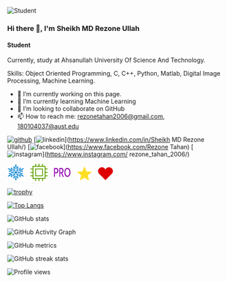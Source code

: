 ![Student](https://scontent.fdac27-1.fna.fbcdn.net/v/t39.30808-6/258778117_1334657893634925_7258717064125325450_n.jpg?_nc_cat=110&ccb=1-7&_nc_sid=e3f864&_nc_eui2=AeHAM8SiSetA-Xvd--qZsVST1aMfXqnQxYPVox9eqdDFgy2buMTTNanMwxp6YxPBY9CGXAhfBZm-9_t1d62PjqVL&_nc_ohc=-FYQcnG7cWAAX8zeivo&_nc_ht=scontent.fdac27-1.fna&oh=00_AT_P3M-JONAcL_huRcL3qbyya-oSjh9JRj7vXpR3XJb-_A&oe=6324BB0C)
### Hi there 👋, I'm Sheikh MD Rezone Ullah
#### Student


Currently, study at Ahsanullah University Of Science And Technology.


Skills: Object Oriented Programming, C, C++, Python, Matlab, Digital Image Processing, Machine Learning.

- 🔭 I’m currently working on this page. 
- 🌱 I’m currently learning Machine Learning 
- 👯 I’m looking to collaborate on GitHub 
- 📫 How to reach me: rezonetahan2006@gmail.com, 180104037@aust.edu



[<img src='https://cdn.jsdelivr.net/npm/simple-icons@3.0.1/icons/github.svg' alt='github' height='40'>](https://github.com/RezoneTahan)  [<img src='https://cdn.jsdelivr.net/npm/simple-icons@3.0.1/icons/linkedin.svg' alt='linkedin' height='40'>](https://www.linkedin.com/in/Sheikh MD Rezone Ullah/)  [<img src='https://cdn.jsdelivr.net/npm/simple-icons@3.0.1/icons/facebook.svg' alt='facebook' height='40'>](https://www.facebook.com/Rezone Tahan)  [<img src='https://cdn.jsdelivr.net/npm/simple-icons@3.0.1/icons/instagram.svg' alt='instagram' height='40'>](https://www.instagram.com/ rezone_tahan_2006/)  

<a href='https://archiveprogram.github.com/'><img src='https://raw.githubusercontent.com/acervenky/animated-github-badges/master/assets/acbadge.gif' width='40' height='40'></a> <a href='https://docs.github.com/en/developers'><img src='https://raw.githubusercontent.com/acervenky/animated-github-badges/master/assets/devbadge.gif' width='40' height='40'></a> <a href='https://github.com/pricing'><img src='https://raw.githubusercontent.com/acervenky/animated-github-badges/master/assets/pro.gif' width='40' height='40'></a> <a href='https://stars.github.com/'><img src='https://raw.githubusercontent.com/acervenky/animated-github-badges/master/assets/starbadge.gif' width='35' height='35'></a> <a href='https://docs.github.com/en/github/supporting-the-open-source-community-with-github-sponsors'><img src='https://raw.githubusercontent.com/acervenky/animated-github-badges/master/assets/sponsorbadge.gif' width='35' height='35'></a> 

[![trophy](https://github-profile-trophy.vercel.app/?username=RezoneTahan)](https://github.com/ryo-ma/github-profile-trophy)

[![Top Langs](https://github-readme-stats.vercel.app/api/top-langs/?username=RezoneTahan)](https://github.com/anuraghazra/github-readme-stats)

![GitHub stats](https://github-readme-stats.vercel.app/api?username=RezoneTahan&show_icons=true)  

![GitHub Activity Graph](https://activity-graph.herokuapp.com/graph?username=RezoneTahan)  

![GitHub metrics](https://metrics.lecoq.io/RezoneTahan)  

![GitHub streak stats](https://github-readme-streak-stats.herokuapp.com/?user=RezoneTahan)  

![Profile views](https://gpvc.arturio.dev/RezoneTahan)  
